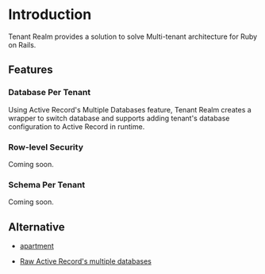 # Introduction

Tenant Realm provides a solution to solve Multi-tenant architecture for Ruby on Rails.

## Features

### Database Per Tenant

Using Active Record's Multiple Databases feature, Tenant Realm creates a wrapper to switch database and supports adding tenant's database configuration to Active Record in runtime.

### Row-level Security

Coming soon.

### Schema Per Tenant

Coming soon.

## Alternative

- [apartment](https://github.com/influitive/apartment)

- [Raw Active Record's multiple databases](https://guides.rubyonrails.org/active_record_multiple_databases.html)

